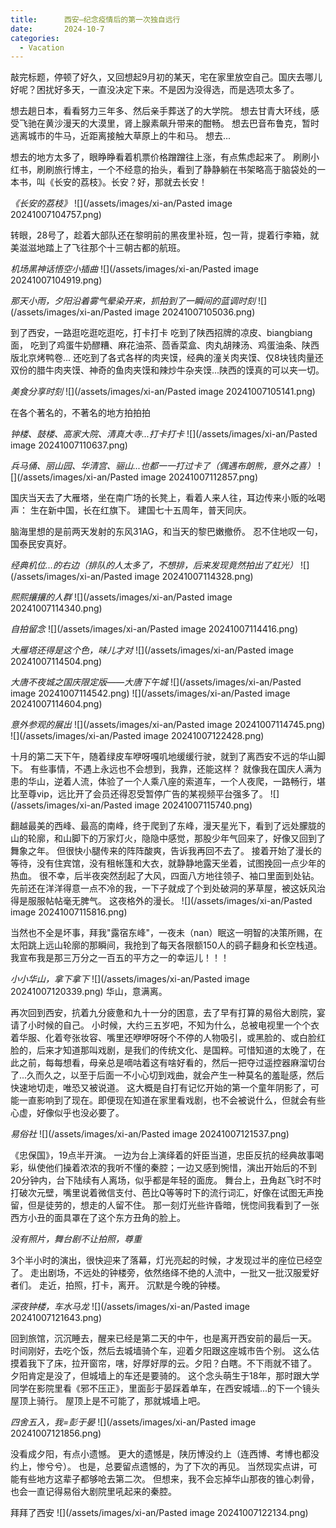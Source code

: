 ```yaml
---
title:      西安—纪念疫情后的第一次独自远行
date:       2024-10-7
categories:
  - Vacation
---
```


敲完标题，停顿了好久，又回想起9月初的某天，宅在家里放空自己。国庆去哪儿好呢？困扰好多天，一直没决定下来。不是因为没得选，而是选项太多了。

想去趟日本，看看努力三年多、然后亲手葬送了的大学院。
想去甘青大环线，感受飞驰在黄沙漫天的大漠里，肾上腺素飙升带来的酣畅。
想去巴音布鲁克，暂时逃离城市的牛马，近距离接触大草原上的牛和马。
想去...

想去的地方太多了，眼睁睁看着机票价格蹭蹭往上涨，有点焦虑起来了。
刷刷小红书，刷刷旅行博主，一个不经意的抬头，看到了静静躺在书架略高于脑袋处的一本书，叫《长安的荔枝》。长安？好，那就去长安！

*《长安的荔枝》*
![](/assets/images/xi-an/Pasted image 20241007104757.png)

转眼，28号了，趁着大部队还在黎明前的黑夜里补班，包一背，提着行李箱，就美滋滋地踏上了飞往那个十三朝古都的航班。

*机场黑神话悟空小插曲*
![](/assets/images/xi-an/Pasted image 20241007104919.png)

*那天小雨，夕阳沿着雾气晕染开来，抓拍到了一瞬间的蓝调时刻*
![](/assets/images/xi-an/Pasted image 20241007105036.png)

到了西安，一路逛吃逛吃逛吃，打卡打卡
吃到了陕西招牌的凉皮、biangbiang面，
吃到了鸡蛋牛奶醪糟、麻花油茶、茴香菜盒、肉丸胡辣汤、鸡蛋油条、陕西版北京烤鸭卷...
还吃到了各式各样的肉夹馍，经典的潼关肉夹馍、仅8块钱肉量还双份的腊牛肉夹馍、神奇的鱼肉夹馍和辣炒牛杂夹馍...陕西的馍真的可以夹一切。

*美食分享时刻*
![](/assets/images/xi-an/Pasted image 20241007105141.png)

在各个著名的，不著名的地方拍拍拍

*钟楼、鼓楼、高家大院、清真大寺...打卡打卡*
![](/assets/images/xi-an/Pasted image 20241007110637.png)

*兵马俑、丽山园、华清宫、骊山...也都一一打过卡了（偶遇布朗熊，意外之喜）*
![](/assets/images/xi-an/Pasted image 20241007112857.png)

国庆当天去了大雁塔，坐在南广场的长凳上，看着人来人往，耳边传来小贩的吆喝声：
生在新中国，长在红旗下。
建国七十五周年，普天同庆。

脑海里想的是前两天发射的东风31AG，和当天的黎巴嫩撤侨。
忍不住地叹一句，国泰民安真好。

*经典机位...的右边（排队的人太多了，不想排，后来发现竟然拍出了虹光）*
![](/assets/images/xi-an/Pasted image 20241007114328.png)

*熙熙攘攘的人群*
![](/assets/images/xi-an/Pasted image 20241007114340.png)

*自拍留念*
![](/assets/images/xi-an/Pasted image 20241007114416.png)

*大雁塔还得是这个色，味儿才对*
![](/assets/images/xi-an/Pasted image 20241007114504.png)

*大唐不夜城之国庆限定版——大唐下午城*
![](/assets/images/xi-an/Pasted image 20241007114542.png)
![](/assets/images/xi-an/Pasted image 20241007114604.png)

*意外参观的展出*
![](/assets/images/xi-an/Pasted image 20241007114745.png)
![](/assets/images/xi-an/Pasted image 20241007122428.png)

十月的第二天下午，随着绿皮车咿呀嘎叽地缓缓行驶，就到了离西安不远的华山脚下。
有些事情，不遇上永远也不会想到，我靠，还能这样？
就像我在国庆人满为患的华山，逆着人流，体验了一个人乘八座的索道车，一个人夜爬，一路畅行，堪比至尊vip，远比开了会员还得忍受暂停广告的某视频平台强多了。
![](/assets/images/xi-an/Pasted image 20241007115740.png)

翻越最美的西峰、最高的南峰，终于爬到了东峰，漫天星光下，看到了远处朦胧的山的轮廓，和山脚下的万家灯火，隐隐中感觉，那股少年气回来了，好像又回到了舞象之年。
但很快小腿传来的阵阵酸爽，告诉我再回不去了。
接着开始了漫长的等待，没有住宾馆，没有租帐篷和大衣，就静静地露天坐着，试图挽回一点少年的热血。
很不幸，后半夜突然刮起了大风，四面八方地往领子、袖口里面到处钻。
先前还在洋洋得意一点不冷的我，一下子就成了个到处破洞的茅草屋，被这妖风治得是服服帖帖毫无脾气。
这夜格外的漫长。
![](/assets/images/xi-an/Pasted image 20241007115816.png)

当然也不全是坏事，拜我"露宿东峰"，一夜未（nan）眠这一明智的决策所赐，在太阳跳上远山轮廓的那瞬间，我抢到了每天各限额150人的鹞子翻身和长空栈道。
我宣布我是那三万分之一百五的平方之一的幸运儿！！！

*小小华山，拿下拿下*
![](/assets/images/xi-an/Pasted image 20241007120339.png)
华山，意满离。

再次回到西安，抗着九分疲惫和九十一分的困意，去了早有打算的易俗大剧院，宴请了小时候的自己。
小时候，大约三五岁吧，不知为什么，总被电视里一个个衣着华服、化着夸张妆容、嘴里还咿咿呀呀个不停的人物吸引，或黑脸的、或白脸红脸的，后来才知道那叫戏剧，是我们的传统文化、是国粹。可惜知道的太晚了，在此之前，每每想看，母亲总是嘀咕着这有啥好看的，然后一把夺过遥控器麻溜切台了...久而久之，以至于后面一不小心切到戏曲，就会产生一种莫名的羞耻感，然后快速地切走，唯恐又被说道。
这大概是自打有记忆开始的第一个童年阴影了，可能一直影响到了现在。即便现在知道在家里看戏剧，也不会被说什么，但就会有些心虚，好像似乎也没必要了。

*易俗社*
![](/assets/images/xi-an/Pasted image 20241007121537.png)

《忠保国》，19点半开演。
一边为台上演绎着的奸臣当道，忠臣反抗的经典故事喝彩，纵使他们操着浓浓的我听不懂的秦腔；一边又感到惋惜，演出开始后的不到20分钟内，台下陆续有人离场，似乎都是年轻的面庞。
舞台上，丑角赵飞时不时打破次元壁，嘴里说着微信支付、芭比Q等等时下的流行词汇，好像在试图无声挽留，但是徒劳的，想走的人留不住。
那一刻灯光些许昏暗，恍惚间我看到了一张西方小丑的面具罩在了这个东方丑角的脸上。

*没有照片，舞台剧不让拍照，尊重*

3个半小时的演出，很快迎来了落幕，灯光亮起的时候，才发现过半的座位已经空了。
走出剧场，不远处的钟楼旁，依然络绎不绝的人流中，一批又一批汉服爱好者们。
走近，拍照，打卡，离开。
沉默是今晚的钟楼。

*深夜钟楼，车水马龙*
![](/assets/images/xi-an/Pasted image 20241007121643.png)

回到旅馆，沉沉睡去，醒来已经是第二天的中午，也是离开西安前的最后一天。
时间刚好，去吃个饭，然后去城墙骑个车，迎着夕阳跟这座城市告个别。
这么估摸着我下了床，拉开窗帘，嗐，好厚好厚的云。夕阳？白瞎。不下雨就不错了。
夕阳肯定是没了，但城墙上的车还是要骑的。
这个念头萌生于18年，那时跟大学同学在影院里看《邪不压正》，里面彭于晏踩着单车，在西安城墙...的下一个镜头屋顶上骑行。
屋顶上是不可能了，那就城墙上吧。

*四舍五入，我=彭于晏*
![](/assets/images/xi-an/Pasted image 20241007121856.png)

没看成夕阳，有点小遗憾。
更大的遗憾是，陕历博没约上（连西博、考博也都没约上，惨兮兮）。
也是，总要留点遗憾的，为了下次的再见。
当然现实点讲，可能有些地方这辈子都够呛去第二次。
但想来，我不会忘掉华山那夜的锥心刺骨，也会一直记得易俗大剧院里吼起来的秦腔。

拜拜了西安
![](/assets/images/xi-an/Pasted image 20241007122134.png)